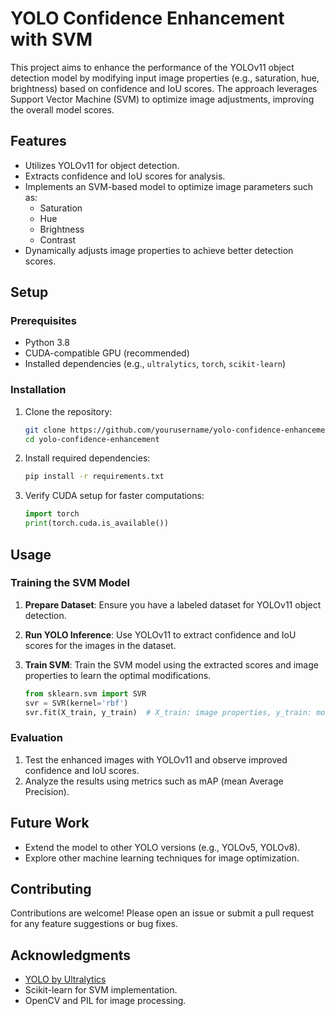 # YOLO Confidence Enhancement with SVM

This project aims to enhance the performance of the YOLOv11 object detection model by modifying input image properties (e.g., saturation, hue, brightness) based on confidence and IoU scores. The approach leverages Support Vector Machine (SVM) to optimize image adjustments, improving the overall model scores.

## Features

- Utilizes YOLOv11 for object detection.
- Extracts confidence and IoU scores for analysis.
- Implements an SVM-based model to optimize image parameters such as:
  - Saturation
  - Hue
  - Brightness
  - Contrast
- Dynamically adjusts image properties to achieve better detection scores.

## Setup

### Prerequisites

- Python 3.8 
- CUDA-compatible GPU (recommended)
- Installed dependencies (e.g., `ultralytics`, `torch`, `scikit-learn`)

### Installation

1. Clone the repository:
   ```bash
   git clone https://github.com/yourusername/yolo-confidence-enhancement.git
   cd yolo-confidence-enhancement
   ```

2. Install required dependencies:
   ```bash
   pip install -r requirements.txt
   ```

3. Verify CUDA setup for faster computations:
   ```python
   import torch
   print(torch.cuda.is_available())
   ```

## Usage

### Training the SVM Model

1. **Prepare Dataset**: Ensure you have a labeled dataset for YOLOv11 object detection.
2. **Run YOLO Inference**: Use YOLOv11 to extract confidence and IoU scores for the images in the dataset.
3. **Train SVM**: Train the SVM model using the extracted scores and image properties to learn the optimal modifications.

   ```python
   from sklearn.svm import SVR
   svr = SVR(kernel='rbf')
   svr.fit(X_train, y_train)  # X_train: image properties, y_train: model scores
   ```
### Evaluation

1. Test the enhanced images with YOLOv11 and observe improved confidence and IoU scores.
2. Analyze the results using metrics such as mAP (mean Average Precision).

## Future Work

- Extend the model to other YOLO versions (e.g., YOLOv5, YOLOv8).
- Explore other machine learning techniques for image optimization.

## Contributing

Contributions are welcome! Please open an issue or submit a pull request for any feature suggestions or bug fixes.


## Acknowledgments

- [YOLO by Ultralytics](https://github.com/ultralytics/yolov5)
- Scikit-learn for SVM implementation.
- OpenCV and PIL for image processing.

